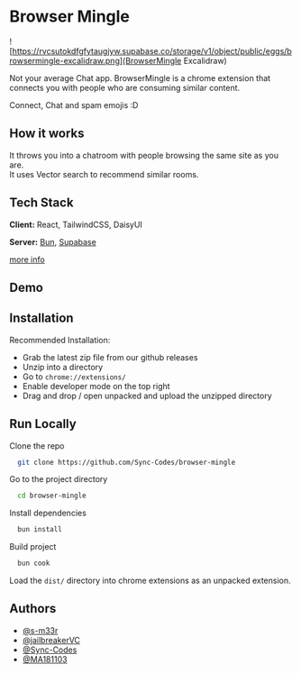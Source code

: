 # Browser Mingle

![https://rvcsutokdfgfytaugjyw.supabase.co/storage/v1/object/public/eggs/browsermingle-excalidraw.png](BrowserMingle Excalidraw)  

Not your average Chat app. BrowserMingle is a chrome extension that connects you with people who are consuming similar content.

Connect, Chat and spam emojis :D

## How it works

It throws you into a chatroom with people browsing the same site as you are.  
It uses Vector search to recommend similar rooms.

## Tech Stack

**Client:** React, TailwindCSS, DaisyUI

**Server:** [Bun](https://bun.sh), [Supabase](https://supabase.com/)

[more info](https://tangy-jail.surge.sh/)  

## Demo

<Insert GIF or link to demo>

## Installation

Recommended Installation:

- Grab the latest zip file from our github releases
- Unzip into a directory
- Go to `chrome://extensions/`
- Enable developer mode on the top right
- Drag and drop / open unpacked and upload the unzipped directory

## Run Locally

Clone the repo

```bash
  git clone https://github.com/Sync-Codes/browser-mingle
```

Go to the project directory

```bash
  cd browser-mingle
```

Install dependencies

```bash
  bun install
```

Build project

```bash
  bun cook
```

Load the `dist/` directory into chrome extensions as an unpacked extension.

## Authors

- [@s-m33r](https://www.github.com/s-m33r)
- [@jailbreakerVC](https://www.github.com/jailbreakerVC)
- [@Sync-Codes](https://www.github.com/Sync-Codes)
- [@MA181103](https://www.github.com/MA181103)
